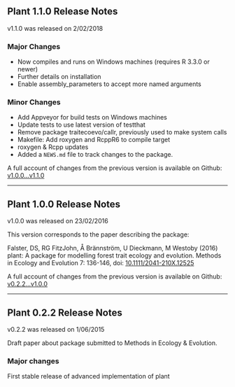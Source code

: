 ## Plant 1.1.0  Release Notes

v1.1.0 was released on 2/02/2018

### Major Changes

- Now compiles and runs on Windows machines (requires R 3.3.0 or newer)
- Further details on installation 
- Enable assembly_parameters to accept more named arguments 

### Minor Changes

- Add Appveyor for build tests on Windows machines
- Update tests to use latest version of testthat
- Remove package traitecoevo/callr, previously used to make system calls  
- Makefile: Add roxygen and RcppR6 to compile target 
- roxygen & Rcpp updates
- Added a `NEWS.md` file to track changes to the package.

A full account of changes from the previous version is available on Github: [v1.0.0...v1.1.0](https://github.com/traitecoevo/plant/compare/v1.0.0...v1.1.0)

_______________________________________________________________________________

## Plant 1.0.0 Release Notes

v1.0.0 was released on 23/02/2016
 
This version corresponds to the paper describing the package:

Falster, DS, RG FitzJohn, Å Brännström, U Dieckmann, M Westoby (2016) plant: A package for modelling forest trait ecology and evolution. Methods in Ecology and Evolution 7: 136-146, doi: [10.1111/2041-210X.12525](http://doi.org/10.1111/2041-210X.12525)

A full account of changes from the previous version is available on Github: [v0.2.2...v1.0.0](https://github.com/traitecoevo/plant/compare/v0.2.2...v1.0.0)

_______________________________________________________________________________


## Plant 0.2.2 Release Notes

v0.2.2 was released on 1/06/2015

Draft paper about package submitted to Methods in Ecology & Evolution.

### Major changes

First stable release of advanced implementation of plant



